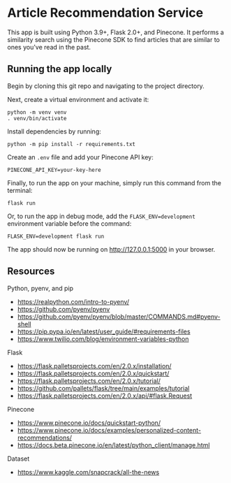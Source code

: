 # Article Recommendation Service

This app is built using Python 3.9+, Flask 2.0+, and Pinecone. It performs a similarity search using the Pinecone SDK to find articles that are similar to ones you've read in the past.

## Running the app locally

Begin by cloning this git repo and navigating to the project directory.

Next, create a virtual environment and activate it:

```
python -m venv venv
. venv/bin/activate
```

Install dependencies by running:

```
python -m pip install -r requirements.txt
```

Create an `.env` file and add your Pinecone API key:

```
PINECONE_API_KEY=your-key-here
```

Finally, to run the app on your machine, simply run this command from the terminal:

```
flask run
```

Or, to run the app in debug mode, add the `FLASK_ENV=development` environment variable before the command:

```
FLASK_ENV=development flask run
```

The app should now be running on http://127.0.0.1:5000 in your browser.

## Resources

Python, pyenv, and pip
- https://realpython.com/intro-to-pyenv/
- https://github.com/pyenv/pyenv
- https://github.com/pyenv/pyenv/blob/master/COMMANDS.md#pyenv-shell
- https://pip.pypa.io/en/latest/user_guide/#requirements-files
- https://www.twilio.com/blog/environment-variables-python

Flask
- https://flask.palletsprojects.com/en/2.0.x/installation/
- https://flask.palletsprojects.com/en/2.0.x/quickstart/
- https://flask.palletsprojects.com/en/2.0.x/tutorial/
- https://github.com/pallets/flask/tree/main/examples/tutorial
- https://flask.palletsprojects.com/en/2.0.x/api/#flask.Request

Pinecone
- https://www.pinecone.io/docs/quickstart-python/
- https://www.pinecone.io/docs/examples/personalized-content-recommendations/
- https://docs.beta.pinecone.io/en/latest/python_client/manage.html

Dataset
- https://www.kaggle.com/snapcrack/all-the-news
